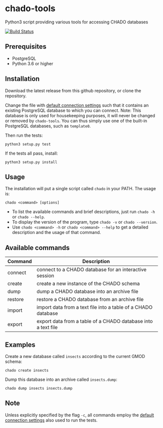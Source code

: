# chado-tools

Python3 script providing various tools for accessing CHADO databases

[![Build Status](https://travis-ci.org/puethe/chado-tools.svg?branch=master)](https://travis-ci.org/puethe/chado-tools)

## Prerequisites

* PostgreSQL
* Python 3.6 or higher

## Installation

Download the latest release from this github repository, or clone the repository.

Change the file with [default connection settings](pychado/data/defaultDatabase.yml) such that it contains an existing PostgreSQL database to which you can connect.
Note: This database is only used for housekeeping purposes, it will never be changed or removed by `chado-tools`. You can thus simply use one of the built-in PostgreSQL databases, such as `template0`. 

Then run the tests:

    python3 setup.py test

If the tests all pass, install:

    python3 setup.py install

## Usage

The installation will put a single script called `chado` in your PATH.
The usage is:

    chado <command> [options]

* To list the available commands and brief descriptions, just run `chado -h` or `chado --help`.
* To display the version of the program, type `chado -v` or `chado --version`.
* Use `chado <command> -h` or `chado <command> --help` to get a detailed description and the usage of that command.

## Available commands

| Command               | Description                                                          |
|-----------------------|----------------------------------------------------------------------|
| connect               | connect to a CHADO database for an interactive session               |
| create                | create a new instance of the CHADO schema                            |
| dump                  | dump a CHADO database into an archive file                           |
| restore               | restore a CHADO database from an archive file                        |
| import                | import data from a text file into a table of a CHADO database        |
| export                | export data from a table of a CHADO database into a text file        |

## Examples

Create a new database called `insects` according to the current GMOD schema:

    chado create insects
    
Dump this database into an archive called `insects.dump`:

    chado dump insects insects.dump

## Note

Unless explicitly specified by the flag `-c`, all commands employ the [default connection settings](pychado/data/defaultDatabase.yml) also used to run the tests.
